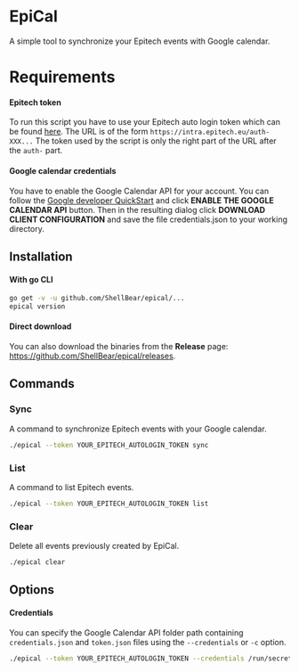 # EpiCal
A simple tool to synchronize your Epitech events with Google calendar.

# Requirements

#### Epitech token
To run this script you have to use your Epitech auto login token which can be found [here](https://intra.epitech.eu/admin/autolog).
The URL is of the form `https://intra.epitech.eu/auth-XXX...`
The token used by the script is only the right part of the URL after the `auth-` part.

#### Google calendar credentials

You have to enable the Google Calendar API for your account.
You can follow the [Google developer QuickStart](https://developers.google.com/calendar/quickstart/go) and click **ENABLE THE GOOGLE CALENDAR API** button.
Then in the resulting dialog click **DOWNLOAD CLIENT CONFIGURATION** and save the file credentials.json to your working directory.

## Installation

#### With go CLI
```bash
go get -v -u github.com/ShellBear/epical/...
epical version
```

#### Direct download

You can also download the binaries from the **Release** page: https://github.com/ShellBear/epical/releases.

## Commands

### Sync
A command to synchronize Epitech events with your Google calendar. 
```bash
./epical --token YOUR_EPITECH_AUTOLOGIN_TOKEN sync
```

### List
A command to list Epitech events. 
```bash
./epical --token YOUR_EPITECH_AUTOLOGIN_TOKEN list
```

### Clear
Delete all events previously created by EpiCal.
```bash
./epical clear
```

## Options

#### Credentials

You can specify the Google Calendar API folder path containing `credentials.json` and `token.json` files using the `--credentials` or `-c` option.

```bash
./epical --token YOUR_EPITECH_AUTOLOGIN_TOKEN --credentials /run/secrets/ sync
```
